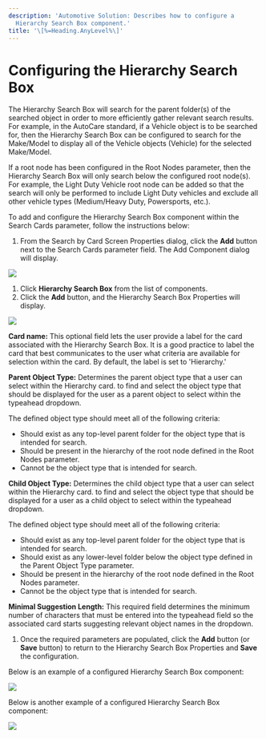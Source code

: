 ```yaml
---
description: 'Automotive Solution: Describes how to configure a
  Hierarchy Search Box component.'
title: '\[%=Heading.AnyLevel%\]'
---
```


Configuring the Hierarchy Search Box
====================================

The Hierarchy Search Box will search for the parent folder(s) of the
searched object in order to more efficiently gather relevant search
results. For example, in the AutoCare standard, if a Vehicle object is
to be searched for, then the Hierarchy Search Box can be configured to
search for the Make/Model to display all of the Vehicle objects
(Vehicle) for the selected Make/Model.

If a root node has been configured in the Root Nodes parameter, then the
Hierarchy Search Box will only search below the configured root node(s).
For example, the Light Duty Vehicle root node can be added so that the
search will only be performed to include Light Duty vehicles and exclude
all other vehicle types (Medium/Heavy Duty, Powersports, etc.).

To add and configure the Hierarchy Search Box component within the
Search Cards parameter, follow the instructions below:

1.  From the Search by Card Screen Properties dialog, click the **Add**
    button next to the Search Cards parameter field. The Add Component
    dialog will display.

![](../../Resources/Images/Search%20by%20Card%20Screen/23.png)

1.  Click **Hierarchy Search Box** from the list of components.
2.  Click the **Add** button, and the Hierarchy Search Box Properties
    will display.

![](../../Resources/Images/Search%20by%20Card%20Screen/224.png)

**Card name:** This optional field lets the user provide a label for the
card associated with the Hierarchy Search Box. It is a good practice to
label the card that best communicates to the user what criteria are
available for selection within the card. By default, the label is set to
'Hierarchy.'

**Parent Object Type:** Determines the parent object type that a user
can select within the Hierarchy card. to find and select the object type
that should be displayed for the user as a parent object to select
within the typeahead dropdown.

The defined object type should meet all of the following criteria:

-   Should exist as any top-level parent folder for the object type that
    is intended for search.
-   Should be present in the hierarchy of the root node defined in the
    Root Nodes parameter.
-   Cannot be the object type that is intended for search.

**Child Object Type:** Determines the child object type that a user can
select within the Hierarchy card. to find and select the object type
that should be displayed for a user as a child object to select within
the typeahead dropdown.

The defined object type should meet all of the following criteria:

-   Should exist as any top-level parent folder for the object type that
    is intended for search.
-   Should exist as any lower-level folder below the object type defined
    in the Parent Object Type parameter.
-   Should be present in the hierarchy of the root node defined in the
    Root Nodes parameter.
-   Cannot be the object type that is intended for search.

**Minimal Suggestion Length:** This required field determines the
minimum number of characters that must be entered into the typeahead
field so the associated card starts suggesting relevant object names in
the dropdown.

1.  Once the required parameters are populated, click the **Add** button
    (or **Save** button) to return to the Hierarchy Search Box
    Properties and **Save** the configuration.

Below is an example of a configured Hierarchy Search Box component:

![](../../Resources/Images/Search%20by%20Card%20Screen/25.png)

Below is another example of a configured Hierarchy Search Box component:

![](../../Resources/Images/Search%20by%20Card%20Screen/26.png)
